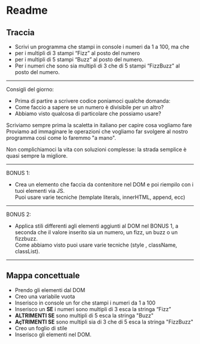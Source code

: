 # Readme

## Traccia

- Scrivi un programma che stampi in console i numeri da 1 a 100, ma che
- per i multipli di 3 stampi “Fizz” al posto del numero
- per i multipli di 5 stampi “Buzz” al posto del numero.
- Per i numeri che sono sia multipli di 3 che di 5 stampi “FizzBuzz” al posto
del numero.
<hr>

Consigli del giorno: <br>

- Prima di partire a scrivere codice poniamoci qualche domanda: <br>
- Come faccio a sapere se un numero è divisibile per un altro? <br>
- Abbiamo visto qualcosa di particolare che possiamo usare? <br>

Scriviamo sempre prima la scaletta in italiano per capire cosa vogliamo fare
Proviamo ad immaginare le operazioni che vogliamo far svolgere al nostro
programma così come lo faremmo "a mano". <br>

Non complichiamoci la vita con soluzioni complesse: la strada semplice è quasi
sempre la migliore.

<hr>

BONUS 1:

- Crea un elemento che faccia da contenitore nel DOM e poi riempilo con i tuoi
elementi via JS. <br> Puoi usare varie tecniche (template literals, innerHTML,
append, ecc)
<hr>

BONUS 2:

- Applica stili differenti agli elementi aggiunti al DOM nel BONUS 1, a seconda
che il valore inserito sia un numero, un fizz, un buzz o un fizzbuzz. <br> Come
abbiamo visto puoi usare varie tecniche (style , className, classList).
<hr>

## Mappa concettuale

- Prendo gli elementi dal DOM
- Creo una variabile vuota
- Inserisco in console un for che stampi i numeri da 1 a 100
- Inserisco un **SE** i numeri sono multipli di 3 esca la stringa “Fizz”
- **ALTRIMENTI SE** sono multipli di 5 esca la stringa "Buzz"
- **AçTRIMENTI SE** sono multipli sia di 3 che di 5 esca la stringa "FizzBuzz"
- Creo un foglio di stile
- Inserisco gli elementi nel DOM.

